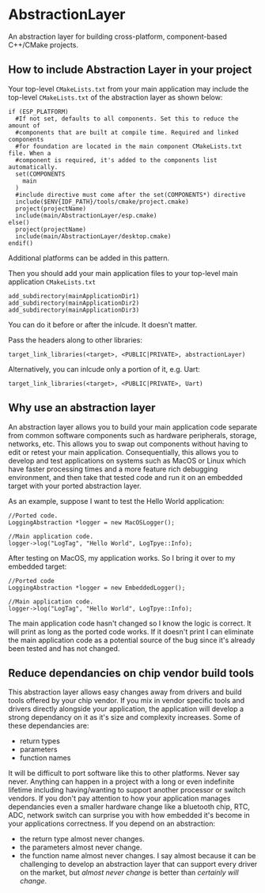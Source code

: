# AbstractionLayer
An abstraction layer for building cross-platform, component-based C++/CMake projects.

## How to include Abstraction Layer in your project
Your top-level `CMakeLists.txt` from your main application may include the top-level `CMakeLists.txt` of the abstraction layer as shown below:

```
if (ESP_PLATFORM)
  #If not set, defaults to all components. Set this to reduce the amount of
  #components that are built at compile time. Required and linked components
  #for foundation are located in the main component CMakeLists.txt file. When a
  #component is required, it's added to the components list automatically.
  set(COMPONENTS
    main
  )
  #include directive must come after the set(COMPONENTS*) directive
  include($ENV{IDF_PATH}/tools/cmake/project.cmake)
  project(projectName)
  include(main/AbstractionLayer/esp.cmake)
else()
  project(projectName)
  include(main/AbstractionLayer/desktop.cmake)
endif()
```

Additional platforms can be added in this pattern.

Then you should add your main application files to your top-level main application `CMakeLists.txt`

```
add_subdirectory(mainApplicationDir1)
add_subdirectory(mainApplicationDir2)
add_subdirectory(mainApplicationDir3)
```

You can do it before or after the inlcude. It doesn't matter.

Pass the headers along to other libraries:

`target_link_libraries(<target>, <PUBLIC|PRIVATE>, abstractionLayer)`

Alternatively, you can inlcude only a portion of it, e.g. Uart:

`target_link_libraries(<target>, <PUBLIC|PRIVATE>, Uart)`

## Why use an abstraction layer
An abstraction layer allows you to build your main application code separate from common software components such as hardware peripherals, storage, networks, etc.
This allows you to swap out components without having to edit or retest your main application. Consequentially, this allows you to develop and test applications on systems such
as MacOS or Linux which have faster processing times and a more feature rich debugging environment, and then take that tested code and run it on an embedded target with your ported abstraction layer.

As an example, suppose I want to test the Hello World application:

```
//Ported code.
LoggingAbstraction *logger = new MacOSLogger();

//Main application code.
logger->log("LogTag", "Hello World", LogTpye::Info);
```

After testing on MacOS, my application works. So I bring it over to my embedded target:

```
//Ported code
LoggingAbstraction *logger = new EmbeddedLogger();

//Main application code.
logger->log("LogTag", "Hello World", LogTpye::Info);
```

The main application code hasn't changed so I know the logic is correct. It will print as long as the ported code works. If it doesn't print I can eliminate the main application code as a potential source of the bug since it's already been tested and has not changed.

## Reduce dependancies on chip vendor build tools
This abstraction layer allows easy changes away from drivers and build tools offered by your chip vendor. If you mix in vendor specific tools and drivers directly alongside your application, the application will develop a strong dependancy on it as it's size and complexity increases. Some of these dependancies are:
- return types
- parameters
- function names
  
It will be difficult to port software like this to other platforms. Never say never. Anything can happen in a project with a long or even indefinite lifetime including having/wanting to support another processor or switch vendors. If you don't pay 
attention to how your application manages dependancies even a smaller hardware change like a bluetooth chip, RTC, ADC, network switch can surprise you with how embedded it's become in your applications correctness.
If you depend on an abstraction:
- the return type almost never changes.
- the parameters almost never change.
- the function name almost never changes.
  I say almost because it can be challenging to develop an abstraction layer that can support every driver on the market, but _almost never change_ is better than _certainly will change_.
